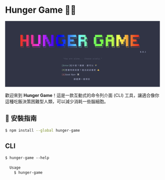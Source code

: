 # Hunger Game 🎲💸

![Cover Image](./assets/images/cover.png)

歡迎來到 **Hunger Game**！這是一款互動式的命令列介面 (CLI) 工具，讓適合像你這種吃飯決策困難型人類，可以減少消耗一些腦細胞。

## 🚀 安裝指南

```bash
$ npm install --global hunger-game
```

## CLI

```
$ hunger-game --help

  Usage
    $ hunger-game
```
